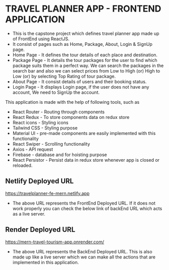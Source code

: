 # TRAVEL PLANNER APP - FRONTEND APPLICATION
- This is the capstone project which defines travel planner app made up of FrontEnd using ReactJS.
- It consist of pages such as Home, Package, About, Login & SignUp page.
- Home Page - It defines the tour details of each place and destination.
- Package Page - It details the tour packages for the user to find which package suits them in a perfect way. We can search the packages in the search bar and also we can select prices from Low to High (or) High to Low (or) by selecting Top Rating of tour package.
- About Page - It consist details of users and their booking status.
- Login Page - It displays Login page, if the user does not have any account, We need to SignUp the account.

This application is made with the help of following tools, such as
  - React Router - Routing through components
  - React Redux - To store components data on redux store
  - React icons - Styling icons
  - Tailwind CSS - Styling purpose
  - Material UI - pre-made components are easily implemented with this functionality
  - React Swiper - Scrolling functionality
  - Axios - API request
  - Firebase - database and for hoisting purpose
  - React Persistor - Persist data in redux store whenever app is closed or reloaded.

## Netlify Deployed URL 

https://travelplanner-fe-mern.netlify.app

- The above URL represents the FrontEnd Deployed URL. If it does not work properly you can check the below link of backEnd URL which acts as a live server.

## Render Deployed URL

https://mern-travel-tourism-app.onrender.com/

 - The above URL represents the BackEnd Deployed URL. This is also made up like a live server which we can make all the actions that are implemented in this application.
